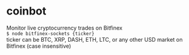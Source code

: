 # coinbot
Monitor live cryptocurrency trades on Bitfinex  
    `$ node bitfinex-sockets {ticker}`  
ticker can be BTC, XRP, DASH, ETH, LTC, or any other USD market on Bitfinex (case insensitive)
